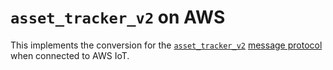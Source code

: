# `asset_tracker_v2` on AWS

This implements the conversion for the
[`asset_tracker_v2`](https://github.com/nrfconnect/sdk-nrf/tree/v2.5-branch/applications/asset_tracker_v2)
[message protocol](https://nordicsemiconductor.github.io/asset-tracker-cloud-docs/v2.2.x/)
when connected to AWS IoT.
